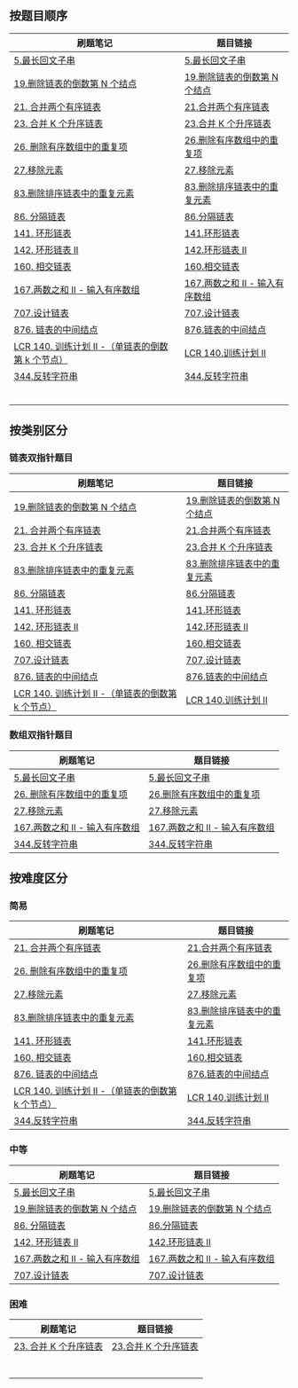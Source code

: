 ## 按题目顺序

| **刷题笔记** | **题目链接** |
| --- | --- |
| [5.最长回文子串](https://www.yuque.com/u26951862/petxba/ziasw5ldkenwm6k4/edit?toc_node_uuid=YcimfP5slMF01KLs) | [5.最长回文子串](https://leetcode.cn/problems/longest-palindromic-substring/) |
| [19.删除链表的倒数第 N 个结点](https://www.yuque.com/u26951862/petxba/px478y3fq1d5hz3s) | [19.删除链表的倒数第 N 个结点](https://leetcode.cn/problems/remove-nth-node-from-end-of-list/) |
| [21. 合并两个有序链表](https://www.yuque.com/u26951862/petxba/zcb7geqqg5pqve98) | [21.合并两个有序链表](https://leetcode.cn/problems/merge-two-sorted-lists/) |
| [23. 合并 K 个升序链表](https://www.yuque.com/u26951862/petxba/wigt20hgvww12qfo) | [23.合并 K 个升序链表](https://leetcode.cn/problems/merge-k-sorted-lists/) |
| [26. 删除有序数组中的重复项](https://www.yuque.com/u26951862/petxba/mqabkanpgqvglglu) | [26.删除有序数组中的重复项](https://leetcode.cn/problems/remove-duplicates-from-sorted-array/) |
| [27.移除元素](https://www.yuque.com/u26951862/petxba/okaig0ctkt6ohpen/edit?toc_node_uuid=YcimfP5slMF01KLs) | [27.移除元素](https://leetcode.cn/problems/remove-element/) |
| [83.删除排序链表中的重复元素](https://www.yuque.com/u26951862/petxba/habwr5u8x8wgu3gh) | [83.删除排序链表中的重复元素](https://leetcode.cn/problems/remove-duplicates-from-sorted-list/) |
| [86. 分隔链表](https://www.yuque.com/u26951862/petxba/indtncdgrkedidf7) | [86.分隔链表](https://leetcode.cn/problems/partition-list/) |
| [141. 环形链表](https://www.yuque.com/u26951862/petxba/kr7inobmvwl436zg) | [141.环形链表](https://leetcode.cn/problems/linked-list-cycle/) |
| [142. 环形链表 II](https://www.yuque.com/u26951862/petxba/dtuwak1n3wgmgr2a) | [142.环形链表 II](https://leetcode.cn/problems/linked-list-cycle-ii/) |
| [160. 相交链表](https://www.yuque.com/u26951862/petxba/ricz7p9mndcmdrbq) | [160.相交链表](https://leetcode.cn/problems/intersection-of-two-linked-lists/) |
| [167.两数之和 II - 输入有序数组](https://leetcode.cn/problems/two-sum-ii-input-array-is-sorted/) | [167.两数之和 II - 输入有序数组](https://leetcode.cn/problems/two-sum-ii-input-array-is-sorted/) |
| [707.设计链表](https://www.yuque.com/u26951862/petxba/cmqarg04frp3s099) | [707.设计链表](https://leetcode.cn/problems/design-linked-list/) |
| [876. 链表的中间结点](https://www.yuque.com/u26951862/petxba/xfm5c4cfwcgy6g2c) | [876.链表的中间结点](https://leetcode.cn/problems/middle-of-the-linked-list/) |
| [LCR 140. 训练计划 II -（单链表的倒数第 k 个节点）](https://www.yuque.com/u26951862/petxba/kqzaa8s83599dgpv) | [LCR 140.训练计划 II](https://leetcode.cn/problems/lian-biao-zhong-dao-shu-di-kge-jie-dian-lcof/) |
| [344.反转字符串](https://www.yuque.com/u26951862/petxba/omwsdp442figau28/edit?toc_node_uuid=YcimfP5slMF01KLs) | [344.反转字符串](https://leetcode.cn/problems/reverse-string/) |
|  |  |
|  |  |
|  |  |
|  |  |
|  |  |
|  |  |

## 按类别区分

### 链表双指针题目

| **刷题笔记** | **题目链接** |
| --- | --- |
| [19.删除链表的倒数第 N 个结点](https://www.yuque.com/u26951862/petxba/px478y3fq1d5hz3s) | [19.删除链表的倒数第 N 个结点](https://leetcode.cn/problems/remove-nth-node-from-end-of-list/) |
| [21. 合并两个有序链表](https://www.yuque.com/u26951862/petxba/zcb7geqqg5pqve98) | [21.合并两个有序链表](https://leetcode.cn/problems/merge-two-sorted-lists/) |
| [23. 合并 K 个升序链表](https://www.yuque.com/u26951862/petxba/wigt20hgvww12qfo) | [23.合并 K 个升序链表](https://leetcode.cn/problems/merge-k-sorted-lists/) |
| [83.删除排序链表中的重复元素](https://www.yuque.com/u26951862/petxba/habwr5u8x8wgu3gh) | [83.删除排序链表中的重复元素](https://leetcode.cn/problems/remove-duplicates-from-sorted-list/) |
| [86. 分隔链表](https://www.yuque.com/u26951862/petxba/indtncdgrkedidf7) | [86.分隔链表](https://leetcode.cn/problems/partition-list/) |
| [141. 环形链表](https://www.yuque.com/u26951862/petxba/kr7inobmvwl436zg) | [141.环形链表](https://leetcode.cn/problems/linked-list-cycle/) |
| [142. 环形链表 II](https://www.yuque.com/u26951862/petxba/dtuwak1n3wgmgr2a) | [142.环形链表 II](https://leetcode.cn/problems/linked-list-cycle-ii/) |
| [160. 相交链表](https://www.yuque.com/u26951862/petxba/ricz7p9mndcmdrbq) | [160.相交链表](https://leetcode.cn/problems/intersection-of-two-linked-lists/) |
| [707.设计链表](https://www.yuque.com/u26951862/petxba/cmqarg04frp3s099) | [707.设计链表](https://leetcode.cn/problems/design-linked-list/) |
| [876. 链表的中间结点](https://www.yuque.com/u26951862/petxba/xfm5c4cfwcgy6g2c) | [876.链表的中间结点](https://leetcode.cn/problems/middle-of-the-linked-list/) |
| [LCR 140. 训练计划 II -（单链表的倒数第 k 个节点）](https://www.yuque.com/u26951862/petxba/kqzaa8s83599dgpv) | [LCR 140.训练计划 II](https://leetcode.cn/problems/lian-biao-zhong-dao-shu-di-kge-jie-dian-lcof/) |

### 数组双指针题目

| **刷题笔记** | **题目链接** |
| --- | --- |
| [5.最长回文子串](https://www.yuque.com/u26951862/petxba/ziasw5ldkenwm6k4/edit?toc_node_uuid=YcimfP5slMF01KLs) | [5.最长回文子串](https://leetcode.cn/problems/longest-palindromic-substring/) |
| [26. 删除有序数组中的重复项](https://www.yuque.com/u26951862/petxba/mqabkanpgqvglglu) | [26.删除有序数组中的重复项](https://leetcode.cn/problems/remove-duplicates-from-sorted-array/) |
| [27.移除元素](https://www.yuque.com/u26951862/petxba/okaig0ctkt6ohpen/edit?toc_node_uuid=YcimfP5slMF01KLs) | [27.移除元素](https://leetcode.cn/problems/remove-element/) |
| [167.两数之和 II - 输入有序数组](https://leetcode.cn/problems/two-sum-ii-input-array-is-sorted/) | [167.两数之和 II - 输入有序数组](https://leetcode.cn/problems/two-sum-ii-input-array-is-sorted/) |
| [344.反转字符串](https://www.yuque.com/u26951862/petxba/omwsdp442figau28/edit?toc_node_uuid=YcimfP5slMF01KLs) | [344.反转字符串](https://leetcode.cn/problems/reverse-string/) |

## 按难度区分

### 简易

| **刷题笔记** | **题目链接** |
| --- | --- |
| [21. 合并两个有序链表](https://www.yuque.com/u26951862/petxba/zcb7geqqg5pqve98) | [21.合并两个有序链表](https://leetcode.cn/problems/merge-two-sorted-lists/) |
| [26. 删除有序数组中的重复项](https://www.yuque.com/u26951862/petxba/mqabkanpgqvglglu) | [26.删除有序数组中的重复项](https://leetcode.cn/problems/remove-duplicates-from-sorted-array/) |
| [27.移除元素](https://www.yuque.com/u26951862/petxba/okaig0ctkt6ohpen/edit?toc_node_uuid=YcimfP5slMF01KLs) | [27.移除元素](https://leetcode.cn/problems/remove-element/) |
| [83.删除排序链表中的重复元素](https://www.yuque.com/u26951862/petxba/habwr5u8x8wgu3gh) | [83.删除排序链表中的重复元素](https://leetcode.cn/problems/remove-duplicates-from-sorted-list/) |
| [141. 环形链表](https://www.yuque.com/u26951862/petxba/kr7inobmvwl436zg) | [141.环形链表](https://leetcode.cn/problems/linked-list-cycle/) |
| [160. 相交链表](https://www.yuque.com/u26951862/petxba/ricz7p9mndcmdrbq) | [160.相交链表](https://leetcode.cn/problems/intersection-of-two-linked-lists/) |
| [876. 链表的中间结点](https://www.yuque.com/u26951862/petxba/xfm5c4cfwcgy6g2c) | [876.链表的中间结点](https://leetcode.cn/problems/middle-of-the-linked-list/) |
| [LCR 140. 训练计划 II -（单链表的倒数第 k 个节点）](https://www.yuque.com/u26951862/petxba/kqzaa8s83599dgpv) | [LCR 140.训练计划 II](https://leetcode.cn/problems/lian-biao-zhong-dao-shu-di-kge-jie-dian-lcof/) |
| [344.反转字符串](https://www.yuque.com/u26951862/petxba/omwsdp442figau28/edit?toc_node_uuid=YcimfP5slMF01KLs) | [344.反转字符串](https://leetcode.cn/problems/reverse-string/) |

### 中等

| **刷题笔记** | **题目链接** |
| --- | --- |
| [5.最长回文子串](https://www.yuque.com/u26951862/petxba/ziasw5ldkenwm6k4/edit?toc_node_uuid=YcimfP5slMF01KLs) | [5.最长回文子串](https://leetcode.cn/problems/longest-palindromic-substring/) |
| [19.删除链表的倒数第 N 个结点](https://www.yuque.com/u26951862/petxba/px478y3fq1d5hz3s) | [19.删除链表的倒数第 N 个结点](https://leetcode.cn/problems/remove-nth-node-from-end-of-list/) |
| [86. 分隔链表](https://www.yuque.com/u26951862/petxba/indtncdgrkedidf7) | [86.分隔链表](https://leetcode.cn/problems/partition-list/) |
| [142. 环形链表 II](https://www.yuque.com/u26951862/petxba/dtuwak1n3wgmgr2a) | [142.环形链表 II](https://leetcode.cn/problems/linked-list-cycle-ii/) |
| [167.两数之和 II - 输入有序数组](https://leetcode.cn/problems/two-sum-ii-input-array-is-sorted/) | [167.两数之和 II - 输入有序数组](https://leetcode.cn/problems/two-sum-ii-input-array-is-sorted/) |
| [707.设计链表](https://www.yuque.com/u26951862/petxba/cmqarg04frp3s099) | [707.设计链表](https://leetcode.cn/problems/design-linked-list/) |

### 困难

| **刷题笔记** | **题目链接** |
| --- | --- |
| [23. 合并 K 个升序链表](https://www.yuque.com/u26951862/petxba/wigt20hgvww12qfo) | [23.合并 K 个升序链表](https://leetcode.cn/problems/merge-k-sorted-lists/) |
|  |  |
|  |  |
|  |  |
|  |  |
|  |  |
|  |  |
|  |  |
